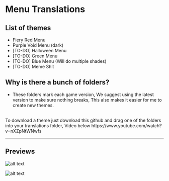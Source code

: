 # Menu Translations

## List of themes
* Fiery Red Menu
* Purple Void Menu (dark)
* [TO-DO] Halloween Menu
* [TO-DO] Green Menu
* [TO-DO] Blue Menu (Will do multiple shades)
* [TO-DO] Meme Shit


## Why is there a bunch of folders?
 * These folders mark each game version, We suggest using the latest version to make sure nothing breaks, This also makes it easier for me to create new themes.

<br />
To download a theme just download this github and drag one of the folders into your translations folder, Video below https://www.youtube.com/watch?v=nXZpNtWNwfs

***

## Previews
![alt text](https://raw.githubusercontent.com/DentyTxR/Dentys-SCPSL-Translation-Collection/main/Menu%20Translations/Legacy%20(Might%20not%20work)/Fiery%20Red%20Menu/previews/preview-1.png)

![alt text](https://raw.githubusercontent.com/DentyTxR/Dentys-SCPSL-Translation-Collection/main/Menu%20Translations/Legacy%20(Might%20not%20work)/Purple%20Void%20Menu%20(dark)/previews/preview-1.png)
